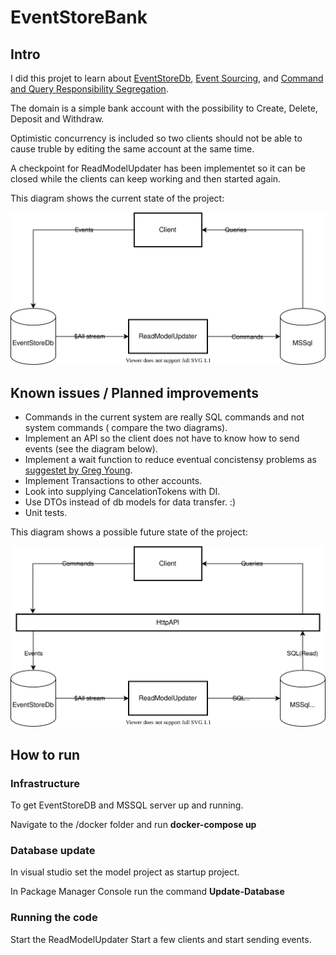 # EventStoreBank

## Intro
I did this projet to learn about [EventStoreDb](https://www.eventstore.com/), [Event Sourcing](https://martinfowler.com/eaaDev/EventSourcing.html), and [Command and Query Responsibility Segregation](https://martinfowler.com/bliki/CQRS.html). 

The domain is a simple bank account with the possibility to Create, Delete, Deposit and Withdraw.

Optimistic concurrency is included so two clients should not be able to cause truble by editing the same account at the same time.

A checkpoint for ReadModelUpdater has been implementet so it can be closed while the clients can keep working and then started again.

This diagram shows the current state of the project:

![EventStoreBank](/Diagrams/EventStoreBank.svg)


## Known issues / Planned improvements

* Commands in the current system are really SQL commands and not system commands ( compare the two diagrams).
* Implement an API so the client does not have to know how to send events (see the diagram below).
* Implement a wait function to reduce eventual concistensy problems as [suggestet by Greg Young](https://youtu.be/FKFu78ZEIi8?t=1771).
* Implement Transactions to other accounts.
* Look into supplying CancelationTokens with DI.
* Use DTOs instead of db models for data transfer. :)
* Unit tests.

This diagram shows a possible future state of the project:

![EventStoreBank](/Diagrams/EventStoreBankWithAPI.svg)

## How to run

###  Infrastructure
To get EventStoreDB and MSSQL server up and running.

Navigate to the /docker folder and run **docker-compose up**

### Database update
In visual studio set the model project as startup project.

In Package Manager Console run the command **Update-Database**

### Running the code
Start the ReadModelUpdater
Start a few clients and start sending events.
